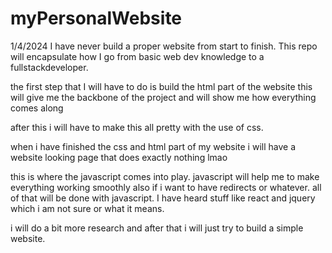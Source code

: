 # myPersonalWebsite

1/4/2024
I have never build a proper website from start to finish. This repo will encapsulate how I go from basic web dev knowledge to a fullstackdeveloper.  

the first step that I will have to do is build the html part of the website 
this will give me the backbone of the project and will show me how everything comes along

after this i will have to make this all pretty with the use of css. 

when i have finished the css and html part of my website i will have a website looking page that does 
exactly nothing lmao 

this is where the javascript comes into play. javascript will help me to make everything working smoothly also if i want to have redirects or whatever. 
all of that will be done with javascript. 
I have heard stuff like react and jquery which i am not sure or what it means. 

i will do a bit more research and after that i will just try to build a simple website. 
